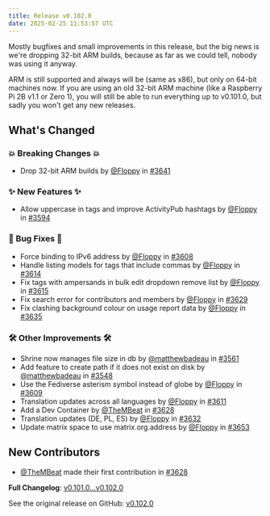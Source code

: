 ```yaml
---
title: Release v0.102.0
date: 2025-02-25 11:53:57 UTC
---
```

Mostly bugfixes and small improvements in this release, but the big news is we're dropping 32-bit ARM builds, because as far as we could tell, nobody was using it anyway.

ARM is still supported and always will be (same as x86), but only on 64-bit machines now. If you are using an old 32-bit ARM machine (like a Raspberry Pi 2B v1.1 or Zero 1), you will still be able to run everything up to v0.101.0, but sadly you won't get any new releases.

## What's Changed
### 💥 Breaking Changes 💥
* Drop 32-bit ARM builds by [@Floppy](https://github.com/Floppy) in [#3641](https://github.com/manyfold3d/manyfold/pull/3641)
### ✨ New Features ✨
* Allow uppercase in tags and improve ActivityPub hashtags by [@Floppy](https://github.com/Floppy) in [#3594](https://github.com/manyfold3d/manyfold/pull/3594)
### 🐛 Bug Fixes 🐛
* Force binding to IPv6 address by [@Floppy](https://github.com/Floppy) in [#3608](https://github.com/manyfold3d/manyfold/pull/3608)
* Handle listing models for tags that include commas by [@Floppy](https://github.com/Floppy) in [#3614](https://github.com/manyfold3d/manyfold/pull/3614)
* Fix tags with ampersands in bulk edit dropdown remove list by [@Floppy](https://github.com/Floppy) in [#3615](https://github.com/manyfold3d/manyfold/pull/3615)
* Fix search error for contributors and members by [@Floppy](https://github.com/Floppy) in [#3629](https://github.com/manyfold3d/manyfold/pull/3629)
* Fix clashing background colour on usage report data by [@Floppy](https://github.com/Floppy) in [#3635](https://github.com/manyfold3d/manyfold/pull/3635)
### 🛠️ Other Improvements 🛠️
* Shrine now manages file size in db by [@matthewbadeau](https://github.com/matthewbadeau) in [#3561](https://github.com/manyfold3d/manyfold/pull/3561)
* Add feature to create path if it does not exist on disk by [@matthewbadeau](https://github.com/matthewbadeau) in [#3548](https://github.com/manyfold3d/manyfold/pull/3548)
* Use the Fediverse asterism symbol instead of globe by [@Floppy](https://github.com/Floppy) in [#3609](https://github.com/manyfold3d/manyfold/pull/3609)
* Translation updates across all languages by [@Floppy](https://github.com/Floppy) in [#3611](https://github.com/manyfold3d/manyfold/pull/3611)
* Add a Dev Container by [@TheMBeat](https://github.com/TheMBeat) in [#3628](https://github.com/manyfold3d/manyfold/pull/3628)
* Translation updates (DE, PL, ES) by [@Floppy](https://github.com/Floppy) in [#3632](https://github.com/manyfold3d/manyfold/pull/3632)
* Update matrix space to use matrix.org.address by [@Floppy](https://github.com/Floppy) in [#3653](https://github.com/manyfold3d/manyfold/pull/3653)

## New Contributors
* [@TheMBeat](https://github.com/TheMBeat) made their first contribution in [#3628](https://github.com/manyfold3d/manyfold/pull/3628)

**Full Changelog**: [v0.101.0...v0.102.0](https://github.com/manyfold3d/manyfold/compare/v0.101.0...v0.102.0)

See the original release on GitHub: [v0.102.0](https://github.com/manyfold3d/manyfold/releases/tag/v0.102.0)
